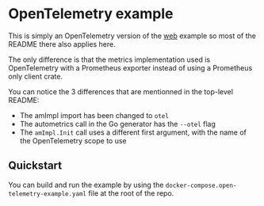 # OpenTelemetry example

This is simply an OpenTelemetry version of the [web](../web) example so most of
the README there also applies here.

The only difference is that the metrics implementation used is OpenTelemetry
with a Prometheus exporter instead of using a Prometheus only client crate.

You can notice the 3 differences that are mentionned in the top-level README:
- The amImpl import has been changed to `otel`
- The autometrics call in the Go generator has the `--otel` flag
- The `amImpl.Init` call uses a different first argument, with the name of the
  OpenTelemetry scope to use

## Quickstart

You can build and run the example by using the
`docker-compose.open-telemetry-example.yaml` file at the root of the repo.
